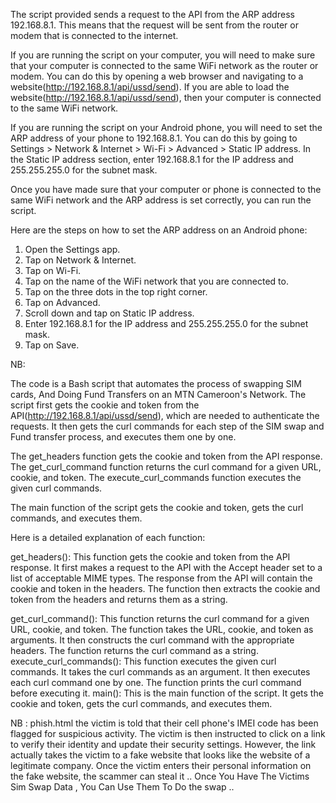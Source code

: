 
The script provided sends a request to the API from the ARP address 192.168.8.1. This means that the request will be sent from the router or modem that is connected to the internet.

If you are running the script on your computer, you will need to make sure that your computer is connected to the same WiFi network as the router or modem. You can do this by opening a web browser and navigating to a website(http://192.168.8.1/api/ussd/send). If you are able to load the website(http://192.168.8.1/api/ussd/send), then your computer is connected to the same WiFi network.

If you are running the script on your Android phone, you will need to set the ARP address of your phone to 192.168.8.1. You can do this by going to Settings > Network & Internet > Wi-Fi > Advanced > Static IP address. In the Static IP address section, enter 192.168.8.1 for the IP address and 255.255.255.0 for the subnet mask.

Once you have made sure that your computer or phone is connected to the same WiFi network and the ARP address is set correctly, you can run the script.

Here are the steps on how to set the ARP address on an Android phone:

1. Open the Settings app.
2. Tap on Network & Internet.
3. Tap on Wi-Fi.
4. Tap on the name of the WiFi network that you are connected to.
5. Tap on the three dots in the top right corner.
6. Tap on Advanced.
7. Scroll down and tap on Static IP address.
8. Enter 192.168.8.1 for the IP address and 255.255.255.0 for the subnet mask.
9. Tap on Save.

NB: 

The code is a Bash script that automates the process of swapping SIM cards, And Doing Fund Transfers on an MTN Cameroon's Network. The script first gets the cookie and token from the API(http://192.168.8.1/api/ussd/send), which are needed to authenticate the requests. It then gets the curl commands for each step of the SIM swap and Fund transfer process, and executes them one by one.

The get_headers function gets the cookie and token from the API response. The get_curl_command function returns the curl command for a given URL, cookie, and token. The execute_curl_commands function executes the given curl commands.

The main function of the script gets the cookie and token, gets the curl commands, and executes them.

Here is a detailed explanation of each function:

get_headers(): This function gets the cookie and token from the API response. It first makes a request to the API with the Accept header set to a list of acceptable MIME types. The response from the API will contain the cookie and token in the headers. The function then extracts the cookie and token from the headers and returns them as a string.

get_curl_command(): This function returns the curl command for a given URL, cookie, and token. The function takes the URL, cookie, and token as arguments. It then constructs the curl command with the appropriate headers. The function returns the curl command as a string.
execute_curl_commands(): This function executes the given curl commands. It takes the curl commands as an argument. It then executes each curl command one by one. The function prints the curl command before executing it.
main(): This is the main function of the script. It gets the cookie and token, gets the curl commands, and executes them.

NB : phish.html
 the victim is told that their cell phone's IMEI code has been flagged for suspicious activity. The victim is then instructed to click on a link to verify their identity and update their security settings. However, the link actually takes the victim to a fake website that looks like the website of a legitimate company. Once the victim enters their personal information on the fake website, the scammer can steal it .. Once You Have The Victims Sim Swap Data , You Can Use Them To Do the swap .. 


 
